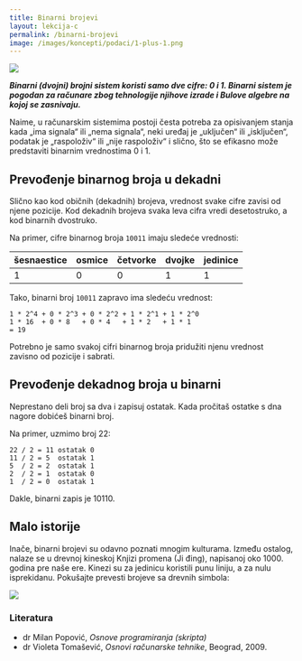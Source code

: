 ```yaml
---
title: Binarni brojevi
layout: lekcija-c
permalink: /binarni-brojevi
image: /images/koncepti/podaci/1-plus-1.png
---
```


![]({{page.image}})

***Binarni (dvojni) brojni sistem koristi samo dve cifre: 0 i 1. Binarni sistem je pogodan za računare zbog tehnologije njihove izrade i Bulove algebre na kojoj se zasnivaju.***

Naime, u računarskim sistemima postoji česta potreba za opisivanjem stanja kada „ima signala“ ili „nema signala“, neki uređaj je „uključen“ ili „isključen“, podatak je „raspoloživ“ ili „nije raspoloživ“ i slično, što se efikasno može predstaviti binarnim vrednostima 0 i 1.

## Prevođenje binarnog broja u dekadni

Slično kao kod običnih (dekadnih) brojeva, vrednost svake cifre zavisi od njene pozicije. Kod dekadnih brojeva svaka leva cifra vredi desetostruko, a kod binarnih dvostruko.

Na primer, cifre binarnog broja `10011` imaju sledeće vrednosti:

šesnaestice | osmice | četvorke | dvojke | jedinice
------------|--------|---------|-------|---------
1 | 0 | 0 | 1 | 1

Tako, binarni broj `10011` zapravo ima sledeću vrednost:

```
1 * 2^4 + 0 * 2^3 + 0 * 2^2 + 1 * 2^1 + 1 * 2^0
1 * 16  + 0 * 8   + 0 * 4   + 1 * 2   + 1 * 1
= 19
```

Potrebno je samo svakoj cifri binarnog broja pridužiti njenu vrednost zavisno od pozicije i sabrati.

## Prevođenje dekadnog broja u binarni

Neprestano deli broj sa dva i zapisuj ostatak. Kada pročitaš ostatke s dna nagore dobićeš binarni broj.

Na primer, uzmimo broj 22:

```
22 / 2 = 11 ostatak 0
11 / 2 = 5  ostatak 1
5  / 2 = 2  ostatak 1
2  / 2 = 1  ostatak 0
1  / 2 = 0  ostatak 1
```

Dakle, binarni zapis je 10110.

## Malo istorije

Inače, binarni brojevi su odavno poznati mnogim kulturama. Između ostalog, nalaze se u drevnoj kineskoj Knjizi promena (Ji đing), napisanoj oko 1000. godina pre naše ere. Kinezi su za jedinicu koristili punu liniju, a za nulu isprekidanu. Pokušajte prevesti brojeve sa drevnih simbola:

![](/images/koncepti/podaci/i-ching-binary.jpg)

### Literatura

- dr Milan Popović, *Osnove programiranja (skripta)*
- dr Violeta Tomašević, *Osnovi računarske tehnike*, Beograd, 2009.
